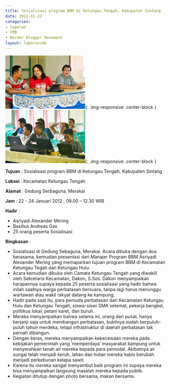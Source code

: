 ```yaml
---
title: Sosialisasi program BBM di Ketungau Tengah, Kabupaten Sintang
date: 2012-01-22
categories:
- laporan
- CMB
- Border Blogger Movement
layout: laporancmb
---
```


![250px-24_JANUARI_2012_KEGIATAN_BBM_DI_SINTANG.jpg](/_uploads/250px-24_JANUARI_2012_KEGIATAN_BBM_DI_SINTANG.jpg){: .img-responsive .center-block }
![250px-24_JANUARI_2012_KEGIATAN_BBM_DI_KAB_SINTANG.jpg](/_uploads/250px-24_JANUARI_2012_KEGIATAN_BBM_DI_KAB_SINTANG.jpg){: .img-responsive .center-block }

**Tujuan** :  Sosialisasi program BBM di Ketungau Tengah, Kabupaten Sintang 

**Lokasi** :  Kecamatan Ketungau Tengah 

**Alamat** :  Gedung Serbaguna, Merakai 

**Jam** : 22 - 24 Januari 2012 ,  09.00 – 12.30 WIB 

**Hadir** :
* Asriyadi Alexander Mering
* Basilius Andreas Gas
* 25 orang  peserta Sosialisasi  

**Ringkasan** :
* Sosialisasi di Gedung Sebaguna, Merakai.  Acara dibuka dengan  doa berasama, kemudian presentasi dari Manajer Program BBM Asriyadi  Alexander Mering yang memaparkan tujuan program BBM di Kecamatan  Ketungau Tegah dan Ketungau Hulu.
* Acara kemudian dibuka oleh Camata Ketungau Tengah yang diwakili  oleh Sekretaris Kecamatan, Dakon, S.Sos.  Dakon menyampaikan harapannya  supaya kepada 25 peserta sosialisasi yang hadir bahwa inilah saatnya  warga perbatasan bersuara, tanpa lagi harus menunggu wartawan atau wakil  rakyat datang ke kampung.
* Hadir pada saat itu, para pemuda perbatasan dari Kecamatan Ketungau  Hulu dan Ketungau Tengah, siswa-siswi SMA setemat,  pekerja bengkel,   politikus lokal, petani karet, dan buruh.
* Mereka menyampaikan bahwa selama ini, orang dari pusat, hanya  berjanji saja untuk membangun perbatasan, buktinya sudah berpuluh-puluh  tahun merdeka, tetapi infrastruktur di daerah perbatasan tak pernah  dibangun.
* Dengan keras, mereka  menyampaikan kekecewaan mereka pada kebijakan  pemerintah yang  ‘memperdaya’ masyarakat kampung untuk menyerahkan  tanah air mereka kepada para pemodal. Akibatnya air sungai telah menjadi  keruh, lahan dan hutan mereka habis berubah menjadi perkebunan kelapa  sawit.
* Karena itu mereka sangat menyambut baik program ini supaya mereka  bisa menyampaikan langsung masalah mereka kepada publik. 
* Kegiatan ditutup dengan photo bersama, makan bersama.
